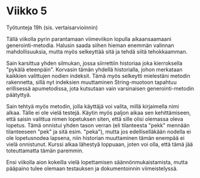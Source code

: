 # Viikko 5

Työtunteja 19h (sis. vertaisarvioinnin)


Tällä viikolla pyrin parantamaan viimeviikon lopulla aikaansaamaani 
generointi-metodia. Halusin saada siihen hieman enemmän valinnan mahdollisuuksia, 
mutta myös selkeyttää sitä ja tehdä siitä tehokkaamman.

Sain karsittua yhden silmukan, jossa siirrettiin historiaa 
joka kierroksella "pykälä eteenpäin". Korvasin tämän yhdellä historialla, johon 
merkataan kaikkien valittujen nodien indeksit. Tämä myös selkeytti mielestäni 
metodin rakennetta, sillä nyt indeksien muuttaminen String-muotoon tapahtuu 
erillisessä apumetodissa, jota kutsutaan vain varsinaisen generointi-metodin 
päätyttyä. 

Sain tehtyä myös metodin, jolla käyttäjä voi valita, millä kirjaimella nimi 
alkaa. Tälle ei ole vielä testejä. Käytin myös paljon aikaa sen kehittämiseen, 
että saisin valittua nimen lopetuksen siten, että sille olisi olemassa oleva 
lopetus. Tämä onnistui yhden tason verran (eli tilanteesta "pekk" mennään 
tilanteeseen "pek" ja sitä esim. "peka"), mutta jos edelliselläkään nodella 
ei ole lopetusnodea lapsena, niin historian muuttaminen tämän enempää ei vielä
 onnistunut. Kurssi alkaa lähestyä 
loppuaan, joten voi olla, että tämä jää toteuttamatta tämän paremmin.

Ensi viikolla aion kokeilla vielä lopettamisen säännönmukaistamista, mutta 
pääpaino tulee olemaan testauksen ja dokumentoinnin viimeistelyssä.  
